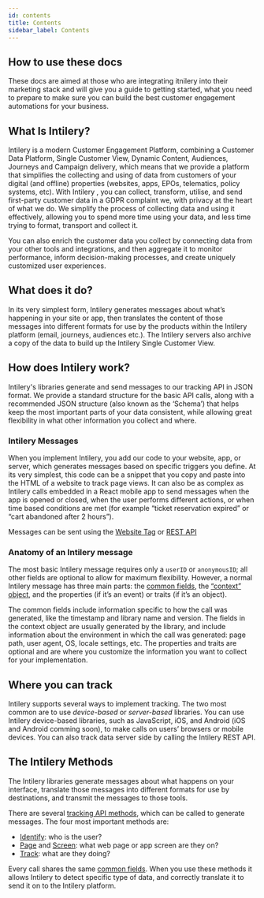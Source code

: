```yaml
---
id: contents
title: Contents
sidebar_label: Contents
---
```


## How to use these docs

These docs are aimed at those who are integrating itnilery into their marketing stack and will give you a guide to getting started, what you need to prepare to make sure you can build the best customer engagement automations for your business. 

## What Is Intilery?

Intilery is a modern Customer Engagement Platform, combining a Customer Data Platform, Single Customer View, Dynamic Content, Audiences, Journeys and Campaign delivery, which means that we provide a platform that simplifies the collecting and using of data from customers of your digital (and offline) properties (websites, apps, EPOs, telematics, policy systems, etc). With Intilery , you can collect, transform, utilise, and send first-party customer data in a GDPR complaint we, with privacy at the heart of what we do. We simplify the process of collecting data and using it effectively, allowing you to spend more time using your data, and less time trying to format, transport and collect it.

You can also enrich the customer data you collect by connecting data from your other tools and integrations, and then aggregate it to monitor performance, inform decision-making processes, and create uniquely customized user experiences.

## What does it do?

In its very simplest form, Intilery generates messages about what’s happening in your site or app, then translates the content of those messages into different formats for use by the products within the Intilery platform (email, journeys, audiences etc.). The Intilery servers also archive a copy of the data to build up the Intilery Single Customer View.

## How does Intilery work?

Intilery's libraries generate and send messages to our tracking API in JSON format. We provide a standard structure for the basic API calls, along with a recommended JSON structure (also known as the ‘Schema’) that helps keep the most important parts of your data consistent, while allowing great flexibility in what other information you collect and where.

### Intilery Messages

When you implement Intilery, you add our code to your website, app, or server, which generates messages based on specific triggers you define. At its very simplest, this code can be a snippet that you copy and paste into the HTML of a website to track page views. It can also be as complex as Intilery calls embedded in a React mobile app to send messages when the app is opened or closed, when the user performs different actions, or when time based conditions are met (for example “ticket reservation expired” or “cart abandoned after 2 hours”).

Messages can be sent using the [Website Tag](/docs/tag/tag1) or [REST API](/docs/apis/api)

### Anatomy of an Intilery message

The most basic Intilery message requires only a `userID` or `anonymousID`; all other fields are optional to allow for maximum flexibility. However, a normal Intilery message has three main parts: the [common fields](/docs/schema/common), the [“context” object](/docs/schema/common#context), and the properties (if it’s an event) or traits (if it’s an object).

The common fields include information specific to how the call was generated, like the timestamp and library name and version. The fields in the context object are usually generated by the library, and include information about the environment in which the call was generated: page path, user agent, OS, locale settings, etc. The properties and traits are optional and are where you customize the information you want to collect for your implementation.

## Where you can track

Intilery supports several ways to implement tracking. The two most common are to use *device-based* or *server-based* libraries. You can use Intilery device-based libraries, such as JavaScript, iOS, and Android (iOS and Android comming soon), to make calls on users’ browsers or mobile devices. You can also track data server side by calling the Intilery REST API.



## The Intilery Methods

The Intilery libraries generate messages about what happens on your interface, translate those messages into different formats for use by destinations, and transmit the messages to those tools.

There are several [tracking API methods](/docs/schema/contents), which can be called to generate messages. The four most important methods are:

- [Identify](/docs/schema/identify): who is the user?
- [Page](/docs/schema/page/) and [Screen](/docs/schema/screen): what web page or app screen are they on?
- [Track](/docs/schema/track): what are they doing?

Every call shares the same [common fields](/docs/schema/common). When you use these methods it allows Intilery to detect specific type of data, and correctly translate it to send it on to the Intilery platform.
